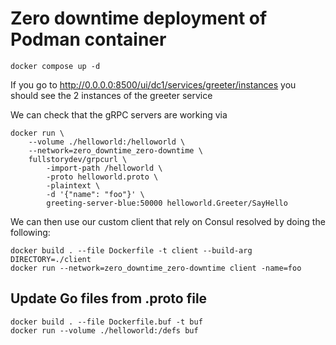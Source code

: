 # Zero downtime deployment of Podman container


```
docker compose up -d
```

If you go to http://0.0.0.0:8500/ui/dc1/services/greeter/instances you should see the 2 instances of the greeter service

We can check that the gRPC servers are working via

```
docker run \
    --volume ./helloworld:/helloworld \
    --network=zero_downtime_zero-downtime \
    fullstorydev/grpcurl \
        -import-path /helloworld \
        -proto helloworld.proto \
        -plaintext \
        -d '{"name": "foo"}' \
        greeting-server-blue:50000 helloworld.Greeter/SayHello
```

We can then use our custom client that rely on Consul resolved by doing the following:

```
docker build . --file Dockerfile -t client --build-arg DIRECTORY=./client
docker run --network=zero_downtime_zero-downtime client -name=foo
```

## Update Go files from .proto file

```
docker build . --file Dockerfile.buf -t buf
docker run --volume ./helloworld:/defs buf
```
